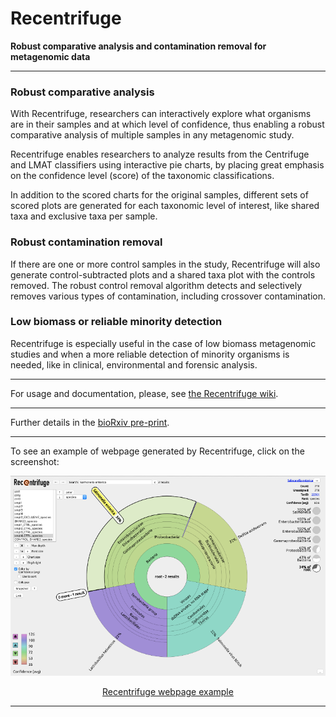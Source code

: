 # Recentrifuge
**Robust comparative analysis and contamination removal for metagenomic data**
____

### Robust comparative analysis

With Recentrifuge, researchers can interactively explore what organisms are in their samples and at which level of confidence, thus enabling a robust comparative analysis of multiple samples in any metagenomic study.

Recentrifuge enables researchers to analyze results from the Centrifuge and LMAT classifiers using interactive pie charts, by placing great emphasis on the confidence level (score) of the taxonomic classifications.

In addition to the scored charts for the original samples, different sets of scored plots are generated for each taxonomic level of interest, like shared taxa and exclusive taxa per sample.

### Robust contamination removal

If there are one or more control samples in the study, Recentrifuge will also generate control-subtracted plots and a shared taxa plot with the controls removed. The robust control removal algorithm detects and selectively removes various types of contamination, including crossover contamination.

### Low biomass or reliable minority detection

Recentrifuge is especially useful in the case of low biomass metagenomic studies and when a more reliable detection of minority organisms is needed, like in clinical, environmental and forensic analysis.

____
For usage and documentation, please, see [the Recentrifuge wiki](https://github.com/khyox/recentrifuge/wiki).
____
Further details in the [bioRxiv pre-print](https://doi.org/10.1101/190934).
____
To see an example of webpage generated by Recentrifuge, click on the screenshot: 

<p align="center">
  <a href="https://rawgit.com/khyox/rcf-aux/master/TEST.rcf.html?dataset=44&node=0&collapse=false&color=true&depth=30&font=12&key=true" target="_blank">
    <img src="https://raw.githubusercontent.com/khyox/rcf-aux/master/RCF_0.17.1_screenshot_750.png" alt="Recentrifuge 0.17.1 test screenshot" width="750px"/></a></p>
<p align="center">
  <a href="https://rawgit.com/khyox/rcf-aux/master/TEST.rcf.html?dataset=44&node=0&collapse=false&color=true&depth=30&font=12&key=true" target="_blank">Recentrifuge webpage example</a><p align="center">

____
